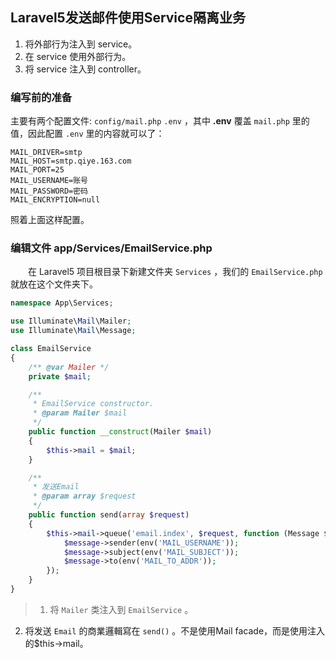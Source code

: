 ## Laravel5发送邮件使用Service隔离业务

1. 将外部行为注入到 service。
2. 在 service 使用外部行为。
3. 将 service 注入到 controller。

### 编写前的准备
主要有两个配置文件:
`config/mail.php` `.env` ，其中 **.env** 覆盖 `mail.php` 里的值，因此配置 `.env` 里的内容就可以了：

~~~
MAIL_DRIVER=smtp
MAIL_HOST=smtp.qiye.163.com
MAIL_PORT=25
MAIL_USERNAME=账号
MAIL_PASSWORD=密码
MAIL_ENCRYPTION=null
~~~

照着上面这样配置。


### 编辑文件 **app/Services/EmailService.php**
　　在 Laravel5 项目根目录下新建文件夹 `Services` ，我们的 `EmailService.php` 就放在这个文件夹下。
```php
namespace App\Services;

use Illuminate\Mail\Mailer;
use Illuminate\Mail\Message;

class EmailService
{
    /** @var Mailer */
    private $mail;

    /**
     * EmailService constructor.
     * @param Mailer $mail
     */
    public function __construct(Mailer $mail)
    {
        $this->mail = $mail;
    }

    /**
     * 发送Email
     * @param array $request
     */
    public function send(array $request)
    {
        $this->mail->queue('email.index', $request, function (Message $message) {
            $message->sender(env('MAIL_USERNAME'));
            $message->subject(env('MAIL_SUBJECT'));
            $message->to(env('MAIL_TO_ADDR'));
        });
    }
}
```
> 1. 将 `Mailer` 类注入到 `EmailService` 。
2. 将发送  `Email` 的商業邏輯寫在 `send()` 。不是使用Mail facade，而是使用注入的$this->mail。



















